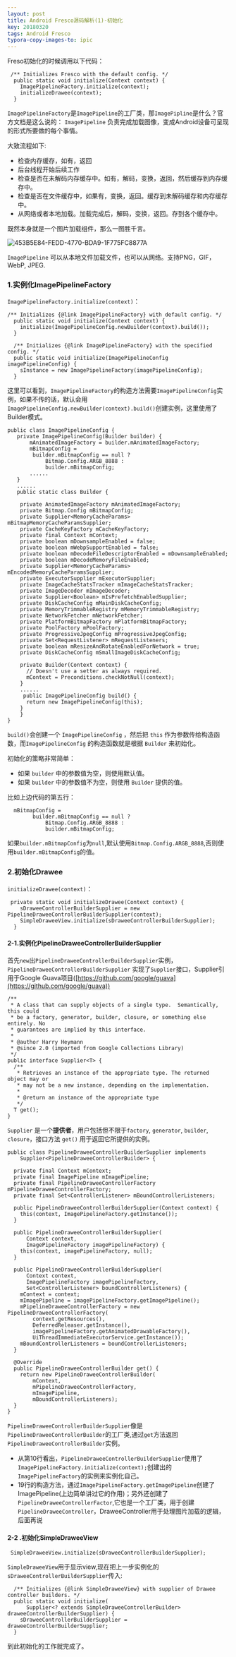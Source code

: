 ```yaml
---
layout: post
title: Android Fresco源码解析(1)-初始化
key: 20180320
tags: Android Fresco
typora-copy-images-to: ipic
---
```


Freso初始化的时候调用以下代码：

```
 /** Initializes Fresco with the default config. */
  public static void initialize(Context context) {
    ImagePipelineFactory.initialize(context);
    initializeDrawee(context);
  }
```

<!--more-->

`ImagePipelineFactory`是`ImagePipeline`的工厂类，那`ImagePipline`是什么？官方文档是这么说的：
`ImagePipeline` 负责完成加载图像，变成Android设备可呈现的形式所要做的每个事情。

大致流程如下:

- 检查内存缓存，如有，返回
- 后台线程开始后续工作
- 检查是否在未解码内存缓存中。如有，解码，变换，返回，然后缓存到内存缓存中。
- 检查是否在文件缓存中，如果有，变换，返回。缓存到未解码缓存和内存缓存中。
- 从网络或者本地加载。加载完成后，解码，变换，返回。存到各个缓存中。

既然本身就是一个图片加载组件，那么一图胜千言。

![453B5E84-FEDD-4770-BDA9-1F775FC8877A](http://oon96myva.bkt.clouddn.com/md/6yguy.png)

`ImagePipeline` 可以从本地文件加载文件，也可以从网络。支持PNG，GIF，WebP, JPEG.

### 1.实例化ImagePipelineFactory

`ImagePipelineFactory.initialize(context)`：

```
/** Initializes {@link ImagePipelineFactory} with default config. */
  public static void initialize(Context context) {
    initialize(ImagePipelineConfig.newBuilder(context).build());
  }

  /** Initializes {@link ImagePipelineFactory} with the specified config. */
  public static void initialize(ImagePipelineConfig imagePipelineConfig) {
    sInstance = new ImagePipelineFactory(imagePipelineConfig);
  }
```

这里可以看到，`ImagePipelineFactory`的构造方法需要`ImagePipelineConfig`实例，如果不传的话，默认会用`ImagePipelineConfig.newBuilder(context).build()`创建实例，这里使用了Builder模式。

```
public class ImagePipelineConfig {
   private ImagePipelineConfig(Builder builder) {
       mAnimatedImageFactory = builder.mAnimatedImageFactory;
       mBitmapConfig =
        builder.mBitmapConfig == null ?
            Bitmap.Config.ARGB_8888 :
            builder.mBitmapConfig;
       ......
   }
   ......
   public static class Builder {

    private AnimatedImageFactory mAnimatedImageFactory;
    private Bitmap.Config mBitmapConfig;
    private Supplier<MemoryCacheParams> mBitmapMemoryCacheParamsSupplier;
    private CacheKeyFactory mCacheKeyFactory;
    private final Context mContext;
    private boolean mDownsampleEnabled = false;
    private boolean mWebpSupportEnabled = false;
    private boolean mDecodeFileDescriptorEnabled = mDownsampleEnabled;
    private boolean mDecodeMemoryFileEnabled;
    private Supplier<MemoryCacheParams> mEncodedMemoryCacheParamsSupplier;
    private ExecutorSupplier mExecutorSupplier;
    private ImageCacheStatsTracker mImageCacheStatsTracker;
    private ImageDecoder mImageDecoder;
    private Supplier<Boolean> mIsPrefetchEnabledSupplier;
    private DiskCacheConfig mMainDiskCacheConfig;
    private MemoryTrimmableRegistry mMemoryTrimmableRegistry;
    private NetworkFetcher mNetworkFetcher;
    private PlatformBitmapFactory mPlatformBitmapFactory;
    private PoolFactory mPoolFactory;
    private ProgressiveJpegConfig mProgressiveJpegConfig;
    private Set<RequestListener> mRequestListeners;
    private boolean mResizeAndRotateEnabledForNetwork = true;
    private DiskCacheConfig mSmallImageDiskCacheConfig;

    private Builder(Context context) {
      // Doesn't use a setter as always required.
      mContext = Preconditions.checkNotNull(context);
    }
    ......
     public ImagePipelineConfig build() {
      return new ImagePipelineConfig(this);
    }
    }
}
```

`build()`会创建一个 `ImagePipelineConfig` ，然后把 `this` 作为参数传给构造函数，而`ImagePipelineConfig` 的构造函数就是根据 `Builder` 来初始化。

初始化的策略非常简单：

- 如果 `builder` 中的参数值为空，则使用默认值。
- 如果 `builder` 中的参数值不为空，则使用 `Builder` 提供的值。

比如上边代码的第五行：

```
  mBitmapConfig =
        builder.mBitmapConfig == null ?
            Bitmap.Config.ARGB_8888 :
            builder.mBitmapConfig;
```

如果`builder.mBitmapConfig`为`null`,默认使用`Bitmap.Config.ARGB_8888`,否则使用`builder.mBitmapConfig`的值。

### 2.初始化Drawee

`initializeDrawee(context)`：

```
 private static void initializeDrawee(Context context) {
    sDraweeControllerBuilderSupplier = new PipelineDraweeControllerBuilderSupplier(context);
    SimpleDraweeView.initialize(sDraweeControllerBuilderSupplier);
  }
```

#### 2-1.实例化PipelineDraweeControllerBuilderSupplier

首先`new`出`PipelineDraweeControllerBuilderSupplier`实例，`PipelineDraweeControllerBuilderSupplier` 实现了`Supplier`接口，Supplier引用于Google Guava项目([https://github.com/google/guava](https://github.com/google/guava))

```
/**
 * A class that can supply objects of a single type.  Semantically, this could
 * be a factory, generator, builder, closure, or something else entirely. No
 * guarantees are implied by this interface.
 *
 * @author Harry Heymann
 * @since 2.0 (imported from Google Collections Library)
 */
public interface Supplier<T> {
  /**
   * Retrieves an instance of the appropriate type. The returned object may or
   * may not be a new instance, depending on the implementation.
   *
   * @return an instance of the appropriate type
   */
  T get();
}
```

`Supplier` 是一个**提供者**，用户包括但不限于`factory`, `generator`, `builder`, `closure`，接口方法 `get()` 用于返回它所提供的实例。

```
public class PipelineDraweeControllerBuilderSupplier implements
    Supplier<PipelineDraweeControllerBuilder> {

  private final Context mContext;
  private final ImagePipeline mImagePipeline;
  private final PipelineDraweeControllerFactory mPipelineDraweeControllerFactory;
  private final Set<ControllerListener> mBoundControllerListeners;

  public PipelineDraweeControllerBuilderSupplier(Context context) {
    this(context, ImagePipelineFactory.getInstance());
  }

  public PipelineDraweeControllerBuilderSupplier(
      Context context,
      ImagePipelineFactory imagePipelineFactory) {
    this(context, imagePipelineFactory, null);
  }

  public PipelineDraweeControllerBuilderSupplier(
      Context context,
      ImagePipelineFactory imagePipelineFactory,
      Set<ControllerListener> boundControllerListeners) {
    mContext = context;
    mImagePipeline = imagePipelineFactory.getImagePipeline();
    mPipelineDraweeControllerFactory = new PipelineDraweeControllerFactory(
        context.getResources(),
        DeferredReleaser.getInstance(),
        imagePipelineFactory.getAnimatedDrawableFactory(),
        UiThreadImmediateExecutorService.getInstance());
    mBoundControllerListeners = boundControllerListeners;
  }

  @Override
  public PipelineDraweeControllerBuilder get() {
    return new PipelineDraweeControllerBuilder(
        mContext,
        mPipelineDraweeControllerFactory,
        mImagePipeline,
        mBoundControllerListeners);
  }
}

```

`PipelineDraweeControllerBuilderSupplier`像是`PipelineDraweeControllerBuilder`的工厂类,通过`get`方法返回`PipelineDraweeControllerBuilder`实例。

- 从第10行看出，`PipelineDraweeControllerBuilderSupplier`使用了`ImagePipelineFactory.initialize(context);`创建出的`ImagePipelineFactory`的实例来实例化自己。
- 19行的构造方法，通过`ImagePipelineFactory.getImagePipeline`创建了ImagePipeline(上边简单讲过它的作用)；另外还创建了`PipelineDraweeControllerFactor`,它也是一个工厂类，用于创建`PipelineDraweeController`，DraweeController用于处理图片加载的逻辑，后面再说

#### 2-2 .初始化SimpleDraweeView

```
 SimpleDraweeView.initialize(sDraweeControllerBuilderSupplier);
```

`SimpleDraweeView`用于显示view,现在把上一步实例化的`sDraweeControllerBuilderSupplier`传入:

```
  /** Initializes {@link SimpleDraweeView} with supplier of Drawee controller builders. */
  public static void initialize(
      Supplier<? extends SimpleDraweeControllerBuilder> draweeControllerBuilderSupplier) {
    sDraweeControllerBuilderSupplier = draweeControllerBuilderSupplier;
  }
```

到此初始化的工作就完成了。
